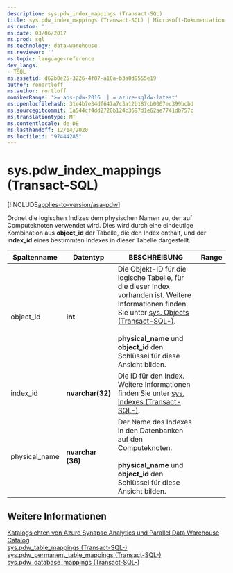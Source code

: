 ```yaml
---
description: sys.pdw_index_mappings (Transact-SQL)
title: sys.pdw_index_mappings (Transact-SQL) | Microsoft-Dokumentation
ms.custom: ''
ms.date: 03/06/2017
ms.prod: sql
ms.technology: data-warehouse
ms.reviewer: ''
ms.topic: language-reference
dev_langs:
- TSQL
ms.assetid: d62b0e25-3226-4f87-a10a-b3a0d9555e19
author: ronortloff
ms.author: rortloff
monikerRange: '>= aps-pdw-2016 || = azure-sqldw-latest'
ms.openlocfilehash: 31e4b7e34df647a7c3a12b187cb0067ec399bcbd
ms.sourcegitcommit: 1a544cf4dd2720b124c3697d1e62ae7741db757c
ms.translationtype: MT
ms.contentlocale: de-DE
ms.lasthandoff: 12/14/2020
ms.locfileid: "97444285"
---
```

# <a name="syspdw_index_mappings-transact-sql"></a>sys.pdw_index_mappings (Transact-SQL)
[!INCLUDE[applies-to-version/asa-pdw](../../includes/applies-to-version/asa-pdw.md)]

  Ordnet die logischen Indizes dem physischen Namen zu, der auf Computeknoten verwendet wird. Dies wird durch eine eindeutige Kombination aus **object_id** der Tabelle, die den Index enthält, und der **index_id** eines bestimmten Indexes in dieser Tabelle dargestellt.  
  
|Spaltenname|Datentyp|BESCHREIBUNG|Range|  
|-----------------|---------------|-----------------|-----------|  
|object_id|**int**|Die Objekt-ID für die logische Tabelle, für die dieser Index vorhanden ist. Weitere Informationen finden Sie unter [sys. Objects &#40;Transact-SQL-&#41;](../../relational-databases/system-catalog-views/sys-objects-transact-sql.md).<br /><br /> **physical_name** und **object_id** den Schlüssel für diese Ansicht bilden.||  
|index_id|**nvarchar(32)**|Die ID für den Index. Weitere Informationen finden Sie unter [sys. Indexes &#40;Transact-SQL-&#41;](../../relational-databases/system-catalog-views/sys-indexes-transact-sql.md).||  
|physical_name|**nvarchar (36)**|Der Name des Indexes in den Datenbanken auf den Computeknoten.<br /><br /> **physical_name** und **object_id** den Schlüssel für diese Ansicht bilden.||  
  
## <a name="see-also"></a>Weitere Informationen  
 [Katalogsichten von Azure Synapse Analytics und Parallel Data Warehouse Catalog](../../relational-databases/system-catalog-views/sql-data-warehouse-and-parallel-data-warehouse-catalog-views.md)   
 [sys.pdw_table_mappings &#40;Transact-SQL-&#41;](../../relational-databases/system-catalog-views/sys-pdw-table-mappings-transact-sql.md)   
 [sys.pdw_permanent_table_mappings &#40;Transact-SQL-&#41;](../../relational-databases/system-catalog-views/sys-pdw-permanent-table-mappings-transact-sql.md)   
 [sys.pdw_database_mappings &#40;Transact-SQL-&#41;](../../relational-databases/system-catalog-views/sys-pdw-database-mappings-transact-sql.md)  
  
  
